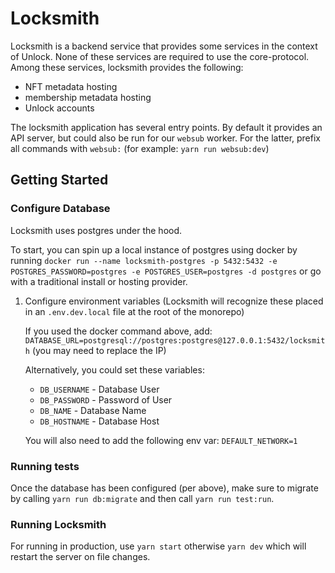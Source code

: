 # Locksmith

Locksmith is a backend service that provides some services in the context of Unlock.
None of these services are required to use the core-protocol.
Among these services, locksmith provides the following:

- NFT metadata hosting
- membership metadata hosting
- Unlock accounts

The locksmith application has several entry points. By default it provides an API server, but could also be run for our `websub` worker. For the latter, prefix all commands with `websub:` (for example: `yarn run websub:dev`)

## Getting Started

### Configure Database

Locksmith uses postgres under the hood.

To start, you can spin up a local instance of postgres using docker by running `docker run --name locksmith-postgres -p 5432:5432 -e POSTGRES_PASSWORD=postgres -e POSTGRES_USER=postgres -d postgres` or go with a traditional install or hosting provider.

1. Configure environment variables (Locksmith will recognize these placed in
   an `.env.dev.local` file at the root of the monorepo)

   If you used the docker command above, add:
   `DATABASE_URL=postgresql://postgres:postgres@127.0.0.1:5432/locksmith` (you may need to replace the IP)

   Alternatively, you could set these variables:

   - `DB_USERNAME` - Database User
   - `DB_PASSWORD` - Password of User
   - `DB_NAME` - Database Name
   - `DB_HOSTNAME` - Database Host

   You will also need to add the following env var: `DEFAULT_NETWORK=1`

### Running tests

Once the database has been configured (per above), make sure to migrate by calling `yarn run db:migrate` and then call `yarn run test:run`.

### Running Locksmith

For running in production, use `yarn start` otherwise `yarn dev` which will restart the server on file changes.
